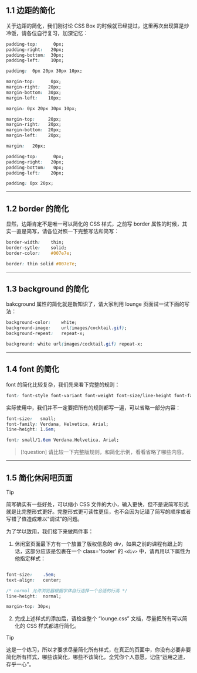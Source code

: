 ## 1.1 边距的简化

关于边距的简化，我们刚讨论 CSS Box 的时候就已经提过，这里再次出现算是炒冷饭，请各位自行复习，加深记忆：

```css
padding-top:      0px;
padding-right:   20px;
padding-bottom:  30px;
padding-left:    10px;

padding:  0px 20px 30px 10px;
```


```css
margin-top:      0px;
margin-right:   20px;
margin-bottom:  30px;
margin-left:    10px;

margin: 0px 20px 30px 10px;
```


```css
margin-top:     20px;
margin-right:   20px;
margin-bottom:  20px;
margin-left:    20px;

margin:   20px;
```


```css
padding-top:      0px;
padding-right:   20px;
padding-bottom:   0px;
padding-left:    20px;

padding: 0px 20px;
```

___

## 1.2 border 的简化

显然，边距肯定不是唯一可以简化的 CSS 样式，之前写 border 属性的时候，其实一直是简写，请各位对照一下完整写法和简写：

```css
border-width:    thin;
border-sytle:    solid;
border-color:    #007e7e;

border: thin solid #007e7e;
```

___

## 1.3 background 的简化

bakcground 属性的简化就是新知识了，请大家利用 lounge 页面试一试下面的写法：

```css
background-color:    white;
background-image:    url(images/cocktail.gif);
background-repeat:   repeat-x;

background: white url(images/cocktail.gif) repeat-x;
```

---
## 1.4 font 的简化

font 的简化比较复杂，我们先来看下完整的规则：

```css
font: font-style font-variant font-weight font-size/line-height font-family;
```

实际使用中，我们并不一定要把所有的规则都写一遍，可以省略一部分内容：

```css
font-size:   small;
font-family: Verdana, Helvetica, Arial;
line-height: 1.6em;

font: small/1.6em Verdana,Helvetica, Arial;
```

>[!question]
> 请比较一下完整版规则，和简化示例，看看省略了哪些内容。

___

## 1.5 简化休闲吧页面

>[!tip]
> 简写确实有一些好处，可以缩小 CSS 文件的大小，输入更快，但不是说简写形式就是比完整形式更好。完整形式更可读性更佳，也不会因为记错了简写的顺序或者写错了值造成难以“调试”的问题。

为了学以致用，我们接下来做两件事：

1. 休闲室页面最下方有一个放置了版权信息的 div，如果之前的课程有跟上的话，这部分应该是包裹在一个 class='footer' 的 `<div>` 中，请再用以下属性为他指定样式：

```css

font-size:    .5em;
text-align:   center;

/* normal 允许浏览器根据字体自行选择一个合适的行高 */
line-height:  normal;

margin-top: 30px;
```
2. 完成上述样式的添加后，请检查整个 “lounge.css” 文档，尽量把所有可以简化的 CSS 样式都进行简化。

>[!tip]
> 这是一个练习，所以才要求尽量简化所有样式，在真正的页面中，你没有必要非要简化所有样式，哪些该简化，哪些不该简化，全凭你个人意愿，记住“运用之道，存乎一心”。